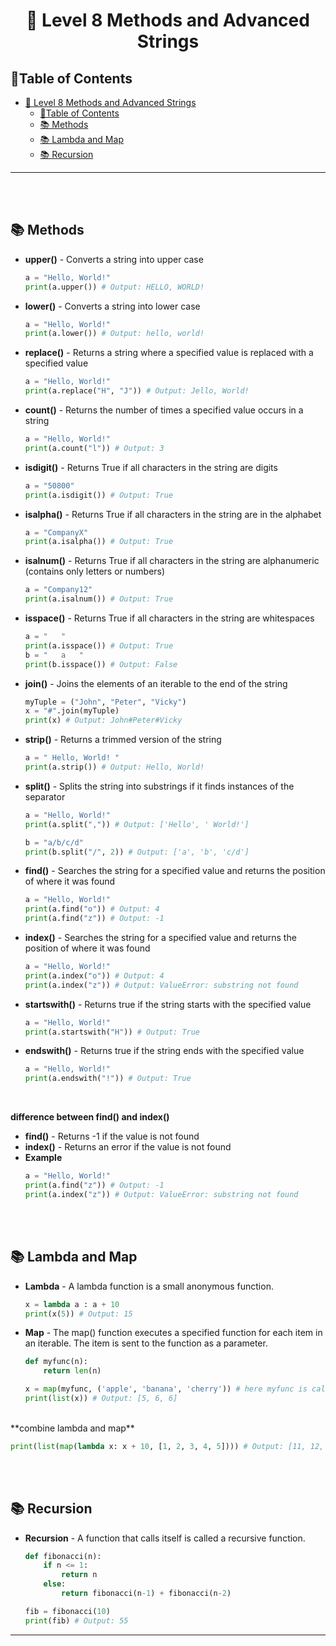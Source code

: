 # <div align="center"> 🔰 Level 8 Methods and Advanced Strings </div>

## 📌Table of Contents
- [ 🔰 Level 8 Methods and Advanced Strings ](#--level-8-methods-and-advanced-strings-)
  - [📌Table of Contents](#table-of-contents)
  - [📚 Methods](#-methods)
  - [📚 Lambda and Map](#-lambda-and-map)
  - [📚 Recursion](#-recursion)
<hr>
<br><br>

## 📚 Methods
- **upper()** - Converts a string into upper case
    ```python
    a = "Hello, World!"
    print(a.upper()) # Output: HELLO, WORLD!
    ```
- **lower()** - Converts a string into lower case
    ```python
    a = "Hello, World!"
    print(a.lower()) # Output: hello, world!
    ```
- **replace()** - Returns a string where a specified value is replaced with a specified value
    ```python
    a = "Hello, World!"
    print(a.replace("H", "J")) # Output: Jello, World!
    ```
- **count()** - Returns the number of times a specified value occurs in a string
    ```python
    a = "Hello, World!"
    print(a.count("l")) # Output: 3
    ```
- **isdigit()** - Returns True if all characters in the string are digits
    ```python
    a = "50800"
    print(a.isdigit()) # Output: True
    ```
- **isalpha()** - Returns True if all characters in the string are in the alphabet
    ```python
    a = "CompanyX"
    print(a.isalpha()) # Output: True
    ```
- **isalnum()** - Returns True if all characters in the string are alphanumeric (contains only letters or numbers)
    ```python
    a = "Company12"
    print(a.isalnum()) # Output: True
    ```
- **isspace()** - Returns True if all characters in the string are whitespaces
    ```python
    a = "   "
    print(a.isspace()) # Output: True
    b = "   a   "
    print(b.isspace()) # Output: False
    ```
- **join()** - Joins the elements of an iterable to the end of the string
    ```python
    myTuple = ("John", "Peter", "Vicky")
    x = "#".join(myTuple)
    print(x) # Output: John#Peter#Vicky
    ```
- **strip()** - Returns a trimmed version of the string
    ```python
    a = " Hello, World! "
    print(a.strip()) # Output: Hello, World!
    ```
- **split()** - Splits the string into substrings if it finds instances of the separator
    ```python
    a = "Hello, World!"
    print(a.split(",")) # Output: ['Hello', ' World!']

    b = "a/b/c/d"
    print(b.split("/", 2)) # Output: ['a', 'b', 'c/d']
    ```
- **find()** - Searches the string for a specified value and returns the position of where it was found
    ```python
    a = "Hello, World!"
    print(a.find("o")) # Output: 4
    print(a.find("z")) # Output: -1
    ```
- **index()** - Searches the string for a specified value and returns the position of where it was found
    ```python
    a = "Hello, World!"
    print(a.index("o")) # Output: 4
    print(a.index("z")) # Output: ValueError: substring not found
    ```
- **startswith()** - Returns true if the string starts with the specified value
    ```python
    a = "Hello, World!"
    print(a.startswith("H")) # Output: True
    ```
- **endswith()** - Returns true if the string ends with the specified value
    ```python
    a = "Hello, World!"
    print(a.endswith("!")) # Output: True
    ```
<br>

**difference between find() and index()**<br>
- **find()** - Returns -1 if the value is not found
- **index()** - Returns an error if the value is not found
- **Example**
    ```python
    a = "Hello, World!"
    print(a.find("z")) # Output: -1
    print(a.index("z")) # Output: ValueError: substring not found
    ```

<br><br>

## 📚 Lambda and Map
- **Lambda** - A lambda function is a small anonymous function.
    ```python
    x = lambda a : a + 10
    print(x(5)) # Output: 15
    ```
- **Map** - The map() function executes a specified function for each item in an iterable. The item is sent to the function as a parameter.
    ```python
    def myfunc(n):
        return len(n)

    x = map(myfunc, ('apple', 'banana', 'cherry')) # here myfunc is called for each item in the tuple
    print(list(x)) # Output: [5, 6, 6]
    ```
<br>
**combine lambda and map**

```python
print(list(map(lambda x: x + 10, [1, 2, 3, 4, 5]))) # Output: [11, 12, 13, 14, 15]
```

<br><br>

## 📚 Recursion
- **Recursion** - A function that calls itself is called a recursive function.
    ```python
    def fibonacci(n):
        if n <= 1:
            return n
        else:
            return fibonacci(n-1) + fibonacci(n-2)

    fib = fibonacci(10)
    print(fib) # Output: 55
    ```
<hr>